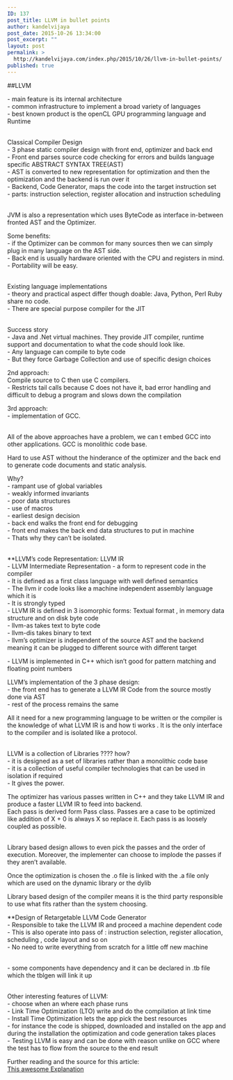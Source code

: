 ```yaml
---
ID: 137
post_title: LLVM in bullet points
author: kandelvijaya
post_date: 2015-10-26 13:34:00
post_excerpt: ""
layout: post
permalink: >
  http://kandelvijaya.com/index.php/2015/10/26/llvm-in-bullet-points/
published: true
---
```

<p>##LLVM</p><p>- main feature is its internal architecture <br />-  common infrastructure to implement a broad variety of languages <br />-  best known product is the openCL GPU programming language and Runtime</p><p><br />Classical Compiler Design <br />- 3 phase static compiler design with front end, optimizer and back end <br />- Front end parses source code checking for errors and builds language specific ABSTRACT SYNTAX TREE(AST) <br />- AST is converted to new representation for optimization and then the optimization and the backend is run over it <br />- Backend, Code Generator, maps the code into the target instruction set <br />	- parts: instruction selection, register allocation and instruction scheduling</p><p><br />JVM is also a representation which uses ByteCode as interface in-between fronted AST and the Optimizer.</p><p>Some benefits:<br />- if the Optimizer can be common for many sources then we can simply plug in many language on the AST side. <br />- Back end is usually hardware oriented with the CPU and registers in mind. <br />- Portability will be easy.</p><p><br />Existing language implementations <br />- theory and practical aspect differ though doable: Java, Python, Perl Ruby share no code.<br />- There are special purpose compiler for the JIT</p><p><br />Success story <br />- Java and .Net virtual machines. They provide JIT compiler, runtime support and documentation to what the code should look like.<br />- Any language can compile to byte code <br />- But they force Garbage Collection and use of specific design choices</p><p>2nd approach: <br />Compile source to C then use C compilers. <br />- Restricts tail calls because C does not have it, bad error handling and difficult to debug a program and slows down the compilation</p><p>3rd approach:<br />- implementation of GCC.</p><p><br />All of the above approaches have a problem, we can t embed GCC into other applications. GCC is monolithic code base.</p><p>Hard to use AST without the hinderance of the optimizer and the back end to generate code documents and static analysis.</p><p>Why?<br />- rampant use of global variables <br />- weakly informed invariants <br />- poor data structures <br />- use of macros <br />- earliest design decision <br />- back end walks the front end for debugging <br />- front end makes the back end data structures to put in machine <br />- Thats why they can’t be isolated.</p><p><br />**LLVM’s code Representation: LLVM IR <br />- LLVM Intermediate Representation - a form to represent code in the compiler <br />- It is defined as a first class language with well defined semantics <br />- The llvm ir code looks like a machine independent assembly language which it is <br />- It is strongly typed <br />- LLVM IR is defined in 3 isomorphic forms: Textual format , in memory data structure and on disk byte code <br />- llvm-as takes text to byte code <br />- llvm-dis takes binary to text <br />- llvm’s optimizer is independent of the source AST and the backend meaning it can be plugged to different source with different target</p><p>- LLVM is implemented in C++ which isn’t good for pattern matching and floating point numbers</p><p>LLVM’s implementation of the 3 phase design:<br />- the front end has to generate a LLVM IR Code from the source mostly done via AST <br />- rest of the process remains the same</p><p>All it need for a new programming language to be written or the compiler is the knowledge of what LLVM IR is and how ti works . It is the only interface to the compiler and is isolated like a protocol.</p><p><br />LLVM is  a collection of Libraries ???? how?<br />- it is designed as a set of libraries rather than a monolithic code base <br />- it is a collection of useful compiler technologies that can be used in isolation if required <br />- It gives the power.</p><p>The optimizer has various passes written in C++ and they take LLVM IR and produce a faster LLVM IR to feed into backend.<br />Each pass is derived form Pass class. Passes are a case to be optimized like addition  of X + 0 is always X so replace it. Each pass is as loosely coupled as possible.</p><p><br />Library based design allows to even pick the passes and the order of execution. Moreover, the implementer can choose to implode the passes if they aren’t available.</p><p>Once the optimization is chosen the .o file is linked with the .a file only which are used on the dynamic library or the dylib</p><p>Library based design of the compiler means it is the third party responsible to use what fits rather than the system choosing.</p><p>**Design of Retargetable LLVM Code Generator <br />- Responsible to take the LLVM IR and proceed a machine dependent code <br />- This is also operate into pass of : instruction selection, register allocation, scheduling , code layout and so on <br />- No need to write everything from scratch for a little off new machine</p><p><br />- some components have dependency and it can be declared in .tb file which the tblgen will link it up</p><p><br />Other interesting features of LLVM:<br />- choose when an where each phase runs <br />- Link Time Optimization (LTO) write and do the compilation at link time <br />- Install Time Optimization  lets the app pick the best resources <br />		- for instance the code is shipped, downloaded and installed on the app and during the installation the optimization and code generation takes places <br />- Testing LLVM is easy and can be done with reason unlike on GCC where the test has to flow from the source to the end result</p><p>Further reading and the source for this article:<br /><a href="http://www.aosabook.org/en/llvm.html" target="_blank" title="LLVM explained">This awesome Explanation</a></p>